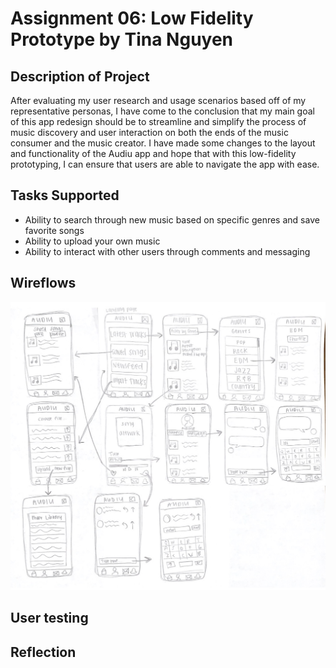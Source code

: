 # Assignment 06: Low Fidelity Prototype by Tina Nguyen 

## Description of Project 

After evaluating my user research and usage scenarios based off of my representative personas, I have come to the conclusion that my main goal of this app redesign should be to streamline and simplify the process of music discovery and user interaction on both the ends of the music consumer and the music creator. I have made some changes to the layout and functionality of the Audiu app and hope that with this low-fidelity prototyping, I can ensure that users are able to navigate the app with ease. 

## Tasks Supported 

* Ability to search through new music based on specific genres and save favorite songs 
* Ability to upload your own music 
* Ability to interact with other users through comments and messaging 

## Wireflows 

![Wireflow](https://github.com/tinguy16/DH150-2020W/blob/master/wireflow.jpg)

## User testing 

## Reflection
